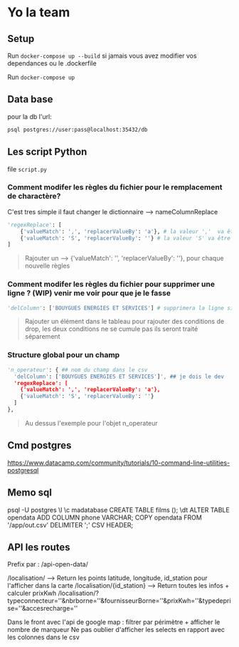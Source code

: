 # Yo la team

## Setup

Run `docker-compose up --build` si jamais vous avez modifier vos dependances ou le .dockerfile

Run `docker-compose up` 


## Data base
pour la db l'url: 

```sh
psql postgres://user:pass@localhost:35432/db
```

## Les script Python

file `script.py`

### Comment modifer les règles du fichier pour le remplacement de charactère?

C'est tres simple il faut changer le dictionnaire --> nameColumnReplace

```python
'regexReplace': [
    {'valueMatch': '‚', 'replacerValueBy': 'a'}, # la valeur ','  va être remplace par 'a'
    {'valueMatch': 'S', 'replacerValueBy': ''} # la valeur 'S' va être remplace par ''
]
```

> Rajouter un -->      {'valueMatch': '', 'replacerValueBy': ''}, pour chaque nouvelle règles

### Comment modifer les règles du fichier pour supprimer une ligne ? (WIP) venir me voir pour que je le fasse

```python
'delColumn': ['BOUYGUES ENERGIES ET SERVICES'] # supprimera la ligne si il contient le mot 'BOUYGUES ENERGIES ET SERVICES'
```

> Rajouter un élément dans le tableau pour rajouter des conditions de drop, les deux conditions ne se cumule pas ils seront traité séparement

### Structure global pour un champ

```python
'n_operateur': { ## nom du champ dans le csv
  'delColumn': ['BOUYGUES ENERGIES ET SERVICES']', ## je dois le dev
  'regexReplace': [
    {'valueMatch': '‚', 'replacerValueBy': 'a'},
    {'valueMatch': 'S', 'replacerValueBy': ''}
  ]
},
```

> Au dessus l'exemple pour l'objet n_operateur

## Cmd postgres

https://www.datacamp.com/community/tutorials/10-command-line-utilities-postgresql



## Memo sql
psql -U postgres
\l
\c madatabase
CREATE TABLE films ();
\dt 
ALTER TABLE opendata ADD COLUMN phone VARCHAR;
COPY opendata FROM '/app/out.csv' DELIMITER ';' CSV HEADER;

## API les routes

Prefix par : /api-open-data/

/localisation/ --> Return les points latitude, longitude, id_station pour l'afficher dans la carte 
/localisation/{id_station} --> Return toutes les infos + calculer prixKwh
/localisation/?typeconnecteur=''&nbrborne=''&fournisseurBorne=''&prixKwh=''&typedeprise=''&accesrecharge=''

Dans le front avec l'api de google map : 
filtrer par périmètre + afficher le nombre de marqueur
Ne pas oublier d'afficher les selects en rapport avec les colonnes dans le csv
